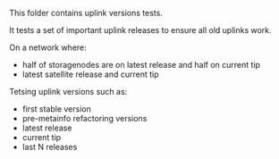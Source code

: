This folder contains uplink versions tests.

It tests a set of important uplink releases to ensure all old uplinks work.

On a network where:

* half of storagenodes are on latest release and half on current tip
* latest satellite release and current tip

Tetsing uplink versions such as:

* first stable version
* pre-metainfo refactoring versions
* latest release
* current tip
* last N releases